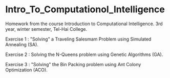 # Intro_To_Computationol_Intelligence
Homework from the course Introduction to Computational Intelligence. 3rd year, winter semester, Tel-Hai College.


Exercise 1 : "Solving" a Traveling Salesmam Problem using Simulated Annealing (SA).

Exercise 2 : Solving the N-Queens problem using Genetic Algorithms (GA).

Exercise 3 : "Solving" the Bin Packing problem using Ant Colony Optimization (ACO).
